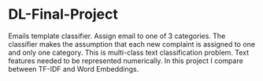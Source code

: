 # DL-Final-Project
Emails template classifier. Assign email to one of 3 categories. 
The classifier makes the assumption that each new complaint is assigned to one and only one category. 
This is multi-class text classification problem. Text features needed to be represented numerically.
In this project I compare between TF-IDF and Word Embeddings.
